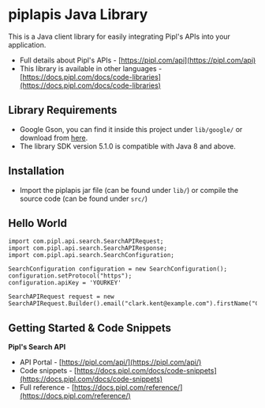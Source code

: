 piplapis Java Library
===========================

This is a Java client library for easily integrating Pipl's APIs into your application.

* Full details about Pipl's APIs - [https://pipl.com/api](https://pipl.com/api)  
* This library is available in other languages - [https://docs.pipl.com/docs/code-libraries](https://docs.pipl.com/docs/code-libraries)

Library Requirements
--------------------

* Google Gson, you can find it inside this project under `lib/google/` or download from [here](http://code.google.com/p/google-gson/downloads/list).
* The library SDK version 5.1.0 is compatible with Java 8 and above.

Installation
------------

* Import the piplapis jar file (can be found under `lib/`) or compile the source code (can be found under `src/`)

Hello World
-----------
```
import com.pipl.api.search.SearchAPIRequest;
import com.pipl.api.search.SearchAPIResponse;
import com.pipl.api.search.SearchConfiguration;

SearchConfiguration configuration = new SearchConfiguration();
configuration.setProtocol("https");
configuration.apiKey = 'YOURKEY'
  
SearchAPIRequest request = new
SearchAPIRequest.Builder().email("clark.kent@example.com").firstName("Clark").lastName("Kent").configuration(configuration).build();
```

Getting Started & Code Snippets
-------------------------------

**Pipl's Search API**
* API Portal - [https://pipl.com/api/](https://pipl.com/api/)
* Code snippets - [https://docs.pipl.com/docs/code-snippets](https://docs.pipl.com/docs/code-snippets)  
* Full reference - [https://docs.pipl.com/reference/](https://docs.pipl.com/reference/)
